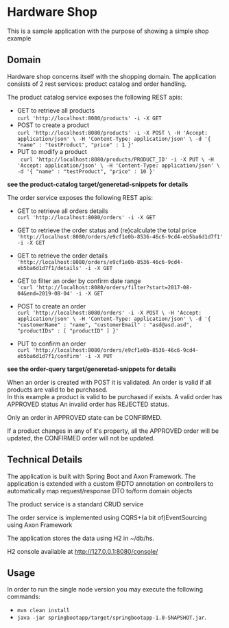 # Hardware Shop
This is a sample application with the purpose of showing a simple shop example

## Domain
Hardware shop concerns itself with the shopping domain. The application consists of 2 rest services: product catalog and order handling.

The product catalog service exposes the following REST apis:  
* GET to retrieve all products   
`curl 'http://localhost:8080/products' -i -X GET`
* POST to create a product   
`curl 'http://localhost:8080/products' -i -X POST \
                     -H 'Accept: application/json' \
                     -H 'Content-Type: application/json' \
                     -d '{
                   "name" : "testProduct",
                   "price" : 1
                 }'`
* PUT to modify a product   
` curl 'http://localhost:8080/products/PRODUCT_ID' -i -X PUT \
                               -H 'Accept: application/json' \
                               -H 'Content-Type: application/json' \
                               -d '{
                             "name" : "testProduct",
                             "price" : 10
                           }'`

**see the product-catalog target/generetad-snippets for details**  

The order service exposes the following REST apis:
* GET to retrieve all orders details   
`curl 'http://localhost:8080/orders' -i -X GET`  
* GET to retrieve the order status and (re)calculate the total price   
`'http://localhost:8080/orders/e9cf1e0b-8536-46c6-9cd4-eb5ba6d1d7f1' -i -X GET`
* GET to retrieve the order details   
`'http://localhost:8080/orders/e9cf1e0b-8536-46c6-9cd4-eb5ba6d1d7f1/details' -i -X GET`
* GET to filter an order by confirm date range   
`'curl 'http://localhost:8080/orders/filter?start=2017-08-04&end=2019-08-04' -i -X GET`

* POST to create an order  
`curl 'http://localhost:8080/orders' -i -X POST \
                             -H 'Accept: application/json' \
                             -H 'Content-Type: application/json' \
                             -d '{
                           "customerName" : "name",
                           "customerEmail" : "asd@asd.asd",
                           "productIDs" : [ "productID" ]
                         }'`
* PUT to confirm an order   
`curl 'http://localhost:8080/orders/e9cf1e0b-8536-46c6-9cd4-eb5ba6d1d7f1/confirm' -i -X PUT`

**see the order-query target/generetad-snippets for details**

When an order is created with POST it is validated. An order is valid if all products are valid to be purchased.  
In this example a product is valid to be purchased if exists.
A valid order has APPROVED status
An invalid order has REJECTED status.

Only an order in APPROVED state can be CONFIRMED.

If a product changes in any of it's property, all the APPROVED order will be updated, the CONFIRMED order will not be updated.


 

## Technical Details
The application is built with Spring Boot and Axon Framework.
The application is extended with a custom @DTO annotation on controllers to automatically map
request/response DTO to/form domain objects

The product service is a standard CRUD service

The order service is implemented using CQRS+(a bit of)EventSourcing using Axon Framework

The application stores the data using H2 in ~/db/hs.

H2 console available at http://127.0.0.1:8080/console/


## Usage
In order to run the single node version you may execute the following commands: 
* `mvn clean install`
* `java -jar springbootapp/target/springbootapp-1.0-SNAPSHOT.jar`.